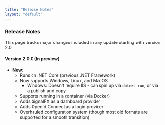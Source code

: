 ```yaml
---
title: "Release Notes"
layout: "default"
---
```

### Release Notes
This page tracks major changes included in any update starting with version 2.0

#### Version 2.0.0 (In preview)
- **New**:
  - Runs on .NET Core (previous .NET Framework)
  - Now supports Windows, Linux, and MacOS
    - Windows: Doesn't require IIS - can spin up via `dotnet run`, or via a publish and copy
  - Supports running in a container (via Docker)
  - Adds SignalFX as a dashboard provider
  - Adds OpenId Connect as a login provider
  - Overhauled configuration system (though most old formats are supported for a smooth transition)
